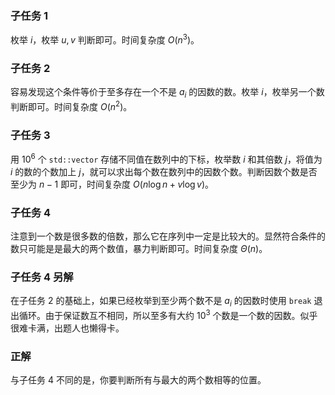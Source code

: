 ### 子任务 1

枚举 $i$，枚举 $u,v$ 判断即可。时间复杂度 $O(n^3)$。

### 子任务 2

容易发现这个条件等价于至多存在一个不是 $a_i$ 的因数的数。枚举 $i$，枚举另一个数判断即可。时间复杂度 $O(n^2)$。

### 子任务 3

用 $10^6$ 个 `std::vector` 存储不同值在数列中的下标，枚举数 $i$ 和其倍数 $j$，将值为 $i$ 的数的个数加上 $j$，就可以求出每个数在数列中的因数个数。判断因数个数是否至少为 $n-1$ 即可，时间复杂度 $O(n \log n + v \log v)$。

### 子任务 4

注意到一个数是很多数的倍数，那么它在序列中一定是比较大的。显然符合条件的数只可能是是最大的两个数值，暴力判断即可。时间复杂度 $\Theta(n)$。

### 子任务 4 另解

在子任务 2 的基础上，如果已经枚举到至少两个数不是 $a_i$ 的因数时使用 `break` 退出循环。由于保证数互不相同，所以至多有大约 $10^3$ 个数是一个数的因数。似乎很难卡满，出题人也懒得卡。

### 正解

与子任务 4 不同的是，你要判断所有与最大的两个数相等的位置。
